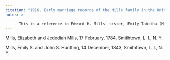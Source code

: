 ```yaml
---
citation: "1916, Early marriage records of the Mills family in the United States : official and authoritative records of Mills marriages in the original states and colonies from 1628 to 1865 by William Montgomery Clemens, p34, ancestry.com."
notes: >-

    - This is a reference to Edward H. Mills' sister, Emily Tabitha (Mills) Huntting (1821–1849) who married John Smith Huntting (1817–1893),
---
```

Mills, Elizabeth and Jedediah Mills, 17 February, 1784, Smithtown, L. I., N. Y.

Mills, Emily S. and John S. Huntting, 14 December, 1843, Smithtown, L. I., N. Y.
